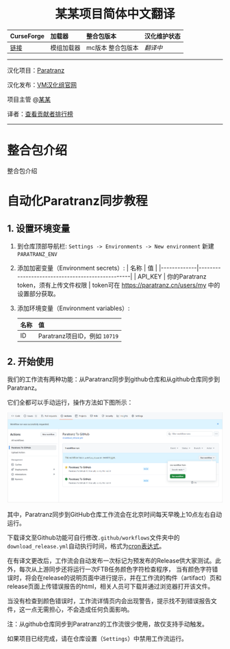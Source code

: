 <div align="center"> 
   <h1>某某项目简体中文翻译</h1>
</div>

CurseForge|加载器|整合包版本|汉化维护状态
:-|:-|:-|:-
[链接](原链接)|模组加载器|mc版本 整合包版本|*翻译中*|

---

汉化项目：[Paratranz](https://paratranz.cn/projects/项目)

汉化发布：[VM汉化组官网](https://vmct-cn.top/modpacks/项目)

项目主管 @[某某](https://github.com/某某)

译者：[查看贡献者排行榜](https://paratranz.cn/projects/项目/leaderboard)


---

# 整合包介绍

整合包介绍

# 自动化Paratranz同步教程

## 1. 设置环境变量

1. 到仓库顶部导航栏: `Settings -> Environments -> New environment` 新建 `PARATRANZ_ENV`
2. 添加加密变量（Environment secrets）: 
   | 名称        | 值                                              |
   |-------------|-------------------------------------------------|
   | API_KEY     | 你的Paratranz token，须有上传文件权限         |
   token可在 <https://paratranz.cn/users/my> 中的设置部分获取。
3. 添加环境变量（Environment variables）: 

   | 名称   | 值                                   |
   |--------|--------------------------------------|
   | ID     | Paratranz项目ID，例如 `10719`         |


## 2. 开始使用

我们的工作流有两种功能：从Paratranz同步到github仓库和从github仓库同步到Paratranz。

它们全都可以手动运行，操作方法如下图所示：

![](.github/action.png)

其中，Paratranz同步到GitHub仓库工作流会在北京时间每天早晚上10点左右自动运行。

下载译文至Github功能可自行修改`.github/workflows`文件夹中的`download_release.yml`自动执行时间，格式为[cron表达式](https://blog.csdn.net/Stromboli/article/details/141962560)。

在有译文更改后，工作流会自动发布一次标记为预发布的Release供大家测试。此外，每次从上游同步还将运行一次FTB任务颜色字符检查程序，
当有颜色字符错误时，将会在release的说明页面中进行提示，并在工作流的构件（artifact）页和release页面上传错误报告的html，相关人员可下载并通过浏览器打开该文件。

当没有检查到颜色错误时，工作流详情页内会出现警告，提示找不到错误报告文件，这一点无需担心，不会造成任何负面影响。

注：从github仓库同步到Paratranz的工作流很少使用，故仅支持手动触发。

如果项目已经完成，请在仓库设置（`Settings`）中禁用工作流运行。
